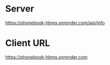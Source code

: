 # Server
https://phonebook-hbms.onrender.com/api/info

# Client URL
https://phonebook-hbms.onrender.com
